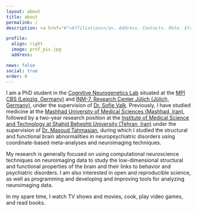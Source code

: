 ```yaml
---
layout: about
title: about
permalink: /
description: <a href="#">Affiliations</a>. Address. Contacts. Moto. Etc.

profile:
  align: right
  image: prof_pic.jpg
  address:

news: false
social: true
order: 0
---
```


I am a PhD student in the [Cognitive Neurogenetics Lab](https://cng-lab.github.io/) situated at the [MPI CBS (Leipzig, Germany)](http://www.cbs.mpg.de/) and [INM-7, Research Center Jülich (Jülich, Germany)](https://www.fz-juelich.de/inm/inm-7/EN/Home/home_node.html), under the supervision of [Dr. Sofie Valk](https://www.fz-juelich.de/SharedDocs/Personen/INM/INM-7/EN/valk_s.html). Previously, I have studied medicine at the [Mashhad University of Medical Sciences (Mashhad, Iran)](https://www.mums.ac.ir/index.php/en/), followed by a two-year research position at the [Institute of Medical Science and Technology at Shahid Beheshti University (Tehran, Iran)](http://en.sbu.ac.ir/Research_Institutes/MedicalSci/Pages/default.aspx) under the supervision of [Dr. Masoud Tahmasian](https://www.fz-juelich.de/SharedDocs/Personen/INM/INM-7/EN/Tahmasian_m.html), during which I studied the structural and functional brain abnormalities in neuropsychiatric disorders using coordinate-based meta-analyses and neuroimaging techniques.

My research is generally focused on using computational neuroscience techniques on neuroimaging data to study the low-dimensional structural and functional properties of the brain and their links to behavior and psychiatric disorders. I am also interested in open and reproducible science, as well as programming and developing and improving tools for analyzing neuroimaging data.

In my spare time, I watch TV shows and movies, cook, play video games, and read books.
